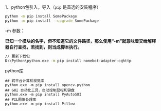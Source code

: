 1、python包引入，导入（`pip` 是首选的安装程序）

```bash
python -m pip install SomePackage
python -m pip install --upgrade SomePackage
```

-m 参数：

​		**已知一个模块的名字，但不知道它的文件路径，那么使用“-m”就意味着交给解释器自行查找，若找到，则当成脚本执行。**

```bash
// 更新下载包
D:\Python\python.exe -m pip install nonebot-adapter-cqhttp
```



python库

```shell
## 跨平台计算机视觉库
python.exe -m pip install opencv-python
## GUI 自动化工具，自动控制鼠标和键盘
python.exe -m pip install PyAutoGUI
## PIL图像处理库
python.exe -m pip install Pillow
```

